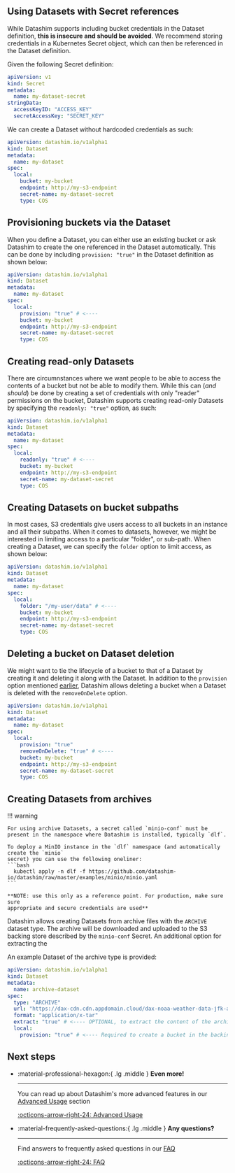 ## Using Datasets with Secret references

While Datashim supports including bucket credentials in the Dataset definition,
**this is insecure and should be avoided**. We recommend storing credentials in
a Kubernetes Secret object, which can then be referenced in the Dataset
definition.

Given the following Secret definition:

```yaml
apiVersion: v1
kind: Secret
metadata:
  name: my-dataset-secret
stringData:
  accessKeyID: "ACCESS_KEY"
  secretAccessKey: "SECRET_KEY"
```

We can create a Dataset without hardcoded credentials as such:

```yaml
apiVersion: datashim.io/v1alpha1
kind: Dataset
metadata:
  name: my-dataset
spec:
  local:
    bucket: my-bucket
    endpoint: http://my-s3-endpoint
    secret-name: my-dataset-secret
    type: COS
```

## Provisioning buckets via the Dataset

When you define a Dataset, you can either use an existing bucket or ask Datashim
to create the one referenced in the Dataset automatically. This can be done by
including `provision: "true"` in the Dataset definition as shown below:

```yaml
apiVersion: datashim.io/v1alpha1
kind: Dataset
metadata:
  name: my-dataset
spec:
  local:
    provision: "true" # <----
    bucket: my-bucket
    endpoint: http://my-s3-endpoint
    secret-name: my-dataset-secret
    type: COS
```

## Creating read-only Datasets

There are circumnstances where we want people to be able to access the contents
of a bucket but not be able to modify them. While this can (_and should_) be
done by creating a set of credentials with only "reader" permissions on the
bucket, Datashim supports creating read-only Datasets by specifying the
`readonly: "true"` option, as such:

```yaml
apiVersion: datashim.io/v1alpha1
kind: Dataset
metadata:
  name: my-dataset
spec:
  local:
    readonly: "true" # <----
    bucket: my-bucket
    endpoint: http://my-s3-endpoint
    secret-name: my-dataset-secret
    type: COS
```

## Creating Datasets on bucket subpaths

In most cases, S3 credentials give users access to all buckets in an instance
and all their subpaths. When it comes to datasets, however, we might be
interested in limiting access to a particular "folder", or sub-path. When
creating a Dataset, we can specify the `folder` option to limit access, as shown
below:

```yaml
apiVersion: datashim.io/v1alpha1
kind: Dataset
metadata:
  name: my-dataset
spec:
  local:
    folder: "/my-user/data" # <----
    bucket: my-bucket
    endpoint: http://my-s3-endpoint
    secret-name: my-dataset-secret
    type: COS
```

## Deleting a bucket on Dataset deletion

We might want to tie the lifecycle of a bucket to that of a Dataset by creating
it and deleting it along with the Dataset. In addition to the `provision` option
mentioned [earlier](#provisioning-buckets-via-the-dataset), Datashim allows
deleting a bucket when a Dataset is deleted with the `removeOnDelete` option.

```yaml
apiVersion: datashim.io/v1alpha1
kind: Dataset
metadata:
  name: my-dataset
spec:
  local:
    provision: "true"
    removeOnDelete: "true" # <----
    bucket: my-bucket
    endpoint: http://my-s3-endpoint
    secret-name: my-dataset-secret
    type: COS
```

## Creating Datasets from archives

!!! warning
    
    For using archive Datasets, a secret called `minio-conf` must be
    present in the namespace where Datashim is installed, typically `dlf`.

    To deploy a MinIO instance in the `dlf` namespace (and automatically create the `minio`
    secret) you can use the following oneliner:
    ```bash
      kubectl apply -n dlf -f https://github.com/datashim-io/datashim/raw/master/examples/minio/minio.yaml
    ```

    **NOTE: use this only as a reference point. For production, make sure sure 
    appropriate and secure credentials are used**

Datashim allows creating Datasets from archive files with the `ARCHIVE` dataset
type. The archive will be downloaded and uploaded to the S3 backing
store described by the `minio-conf` Secret. An additional option for extracting
the 

An example Dataset of the archive type is provided:

```yaml
apiVersion: datashim.io/v1alpha1
kind: Dataset
metadata:
  name: archive-dataset
spec:
  type: "ARCHIVE"
  url: "https://dax-cdn.cdn.appdomain.cloud/dax-noaa-weather-data-jfk-airport/1.1.4/noaa-weather-data-jfk-airport.tar.gz"
  format: "application/x-tar"
  extract: "true" # <---- OPTIONAL, to extract the content of the archive
  local:
    provision: "true" # <---- Required to create a bucket in the backing store
```

## Next steps

<div class="grid cards" markdown>

-   :material-professional-hexagon:{ .lg .middle } __Even more!__

    ---

    You can read up about Datashim's more advanced features in our [Advanced Usage](cert-manager.md) section

    [:octicons-arrow-right-24: Advanced Usage](cert-manager.md)

-   :material-frequently-asked-questions:{ .lg .middle } __Any questions?__

    ---

    Find answers to frequently asked questions in our [FAQ](FAQ.md)

    [:octicons-arrow-right-24: FAQ](FAQ.md)

</div>